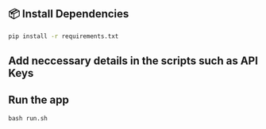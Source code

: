 ## 📦 Install Dependencies

```bash
pip install -r requirements.txt
```
## Add neccessary details in the scripts such as API Keys

## Run the app
```
bash run.sh
```
